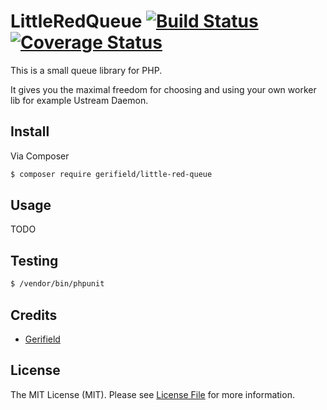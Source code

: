 # LittleRedQueue [![Build Status](https://next.travis-ci.org/Gerifield/little-red-queue.svg?branch=master)](https://next.travis-ci.org/Gerifield/little-red-queue) [![Coverage Status](https://coveralls.io/repos/Gerifield/little-red-queue/badge.png)](https://coveralls.io/r/Gerifield/little-red-queue)

This is a small queue library for PHP.

It gives you the maximal freedom for choosing and using your own worker lib for example Ustream Daemon.

## Install

Via Composer

``` bash
$ composer require gerifield/little-red-queue
```

## Usage

TODO

## Testing

``` bash
$ /vendor/bin/phpunit
```

## Credits

- [Gerifield](https://github.com/Gerifield)

## License

The MIT License (MIT). Please see [License File](LICENSE) for more information.

